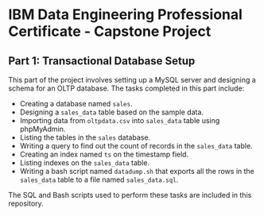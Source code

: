 # IBM Data Engineering Professional Certificate - Capstone Project
## Part 1: Transactional Database Setup

This part of the project involves setting up a MySQL server and designing a schema for an OLTP database. The tasks completed in this part include:

- Creating a database named `sales`.
- Designing a `sales_data` table based on the sample data.
- Importing data from `oltpdata.csv` into `sales_data` table using phpMyAdmin.
- Listing the tables in the `sales` database.
- Writing a query to find out the count of records in the `sales_data` table.
- Creating an index named `ts` on the timestamp field.
- Listing indexes on the `sales_data` table.
- Writing a bash script named `datadump.sh` that exports all the rows in the `sales_data` table to a file named `sales_data.sql`.

The SQL and Bash scripts used to perform these tasks are included in this repository.
